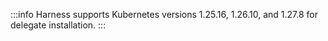 :::info
Harness supports Kubernetes versions 1.25.16, 1.26.10, and 1.27.8 for delegate installation.
:::